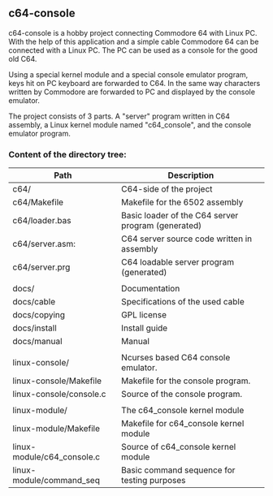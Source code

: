 ## c64-console

c64-console is a hobby project connecting Commodore 64 with Linux PC. With the help of this application and a simple cable Commodore 64 can be connected with a Linux PC. The PC can be used as a console for the good old C64.

Using a special kernel module and a special console emulator program, keys hit on PC keyboard are forwarded to C64. In the same way characters written by Commodore are forwarded to PC and displayed by the console emulator.

The project consists of 3 parts. A "server" program written in C64 assembly, a Linux kernel module named "c64_console", and the console emulator program.

### Content of the directory tree:

|  Path  | Description |
| ------ | ----------- |
| c64/   | C64-side of the project |
| c64/Makefile | Makefile for the 6502 assembly |
| c64/loader.bas | Basic loader of the C64 server program (generated) |
| c64/server.asm: | C64 server source code written in assembly |
| c64/server.prg | C64 loadable server program (generated) |
|        |             |
| docs/ | Documentation |
| docs/cable | Specifications of the used cable |
| docs/copying | GPL license |
| docs/install | Install guide |
| docs/manual | Manual |
|        |             |
| linux-console/ | Ncurses based C64 console emulator. |
| linux-console/Makefile | Makefile for the console program. |
| linux-console/console.c | Source of the console program. |
|  |  |
| linux-module/ | The c64_console kernel module |
| linux-module/Makefile | Makefile for c64_console kernel module |
| linux-module/c64_console.c | Source of c64_console kernel module |
| linux-module/command_seq | Basic command sequence for testing purposes |
